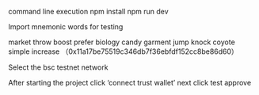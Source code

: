 
command line execution
npm install
npm run dev


Import mnemonic words for testing

market throw boost prefer biology candy garment jump knock coyote simple increase
（0x11a17be75519c346db7f36ebfdf152cc8be86d60）

Select the bsc testnet network

After starting the project click ‘connect trust wallet’ next click test approve



